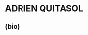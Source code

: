 
<html lang="en">
  <body>
    <h1 style="font-soze:60px;"title="I'm a header">ADRIEN QUITASOL</h1>
    <h2>(bio)</h2>
  </body>
</html>
